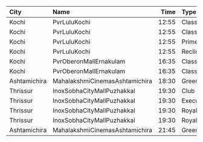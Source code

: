 | City         | Name                           |  Time | Type          | Price | Capacity | Booked |
| :----------- | :----------------------------- | ----: | :------------ | ----: | -------: | -----: |
| Kochi        | PvrLuluKochi                   | 12:55 | Classic       |  110₹ |       39 |     24 |
| Kochi        | PvrLuluKochi                   | 12:55 | ClassicPlus   |  140₹ |       91 |     58 |
| Kochi        | PvrLuluKochi                   | 12:55 | Prime         |  160₹ |       64 |     36 |
| Kochi        | PvrLuluKochi                   | 12:55 | Recliner      |  290₹ |        9 |      6 |
| Kochi        | PvrOberonMallErnakulam         | 16:35 | Classic       |  129₹ |       54 |     27 |
| Kochi        | PvrOberonMallErnakulam         | 16:35 | ClassicPlus   |  160₹ |      104 |     60 |
| Ashtamichira | MahalakshmiCinemasAshtamichira | 18:30 | GreenCircle   |  120₹ |      106 |     54 |
| Thrissur     | InoxSobhaCityMallPuzhakkal     | 19:30 | Club          |  170₹ |       29 |      0 |
| Thrissur     | InoxSobhaCityMallPuzhakkal     | 19:30 | Executive     |  130₹ |       11 |      0 |
| Thrissur     | InoxSobhaCityMallPuzhakkal     | 19:30 | RoyalRecliner |  290₹ |        2 |      0 |
| Thrissur     | InoxSobhaCityMallPuzhakkal     | 19:30 | Royal         |  170₹ |        1 |      0 |
| Ashtamichira | MahalakshmiCinemasAshtamichira | 21:45 | GreenCircle   |  120₹ |      106 |     55 |